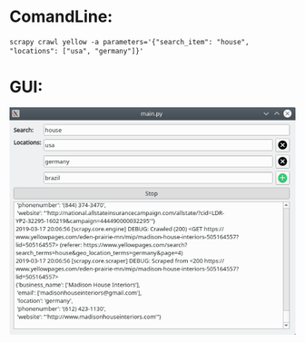# ComandLine:

```
scrapy crawl yellow -a parameters='{"search_item": "house", "locations": ["usa", "germany"]}'
```  

# GUI:

  ![](screenshot.png) 